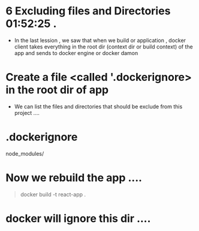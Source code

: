 # 6 Excluding files and Directories        01:52:25      .

- In the last lession , we saw that when we build or application , docker client takes everything in the root dir (context dir or build context) of the app and sends to docker engine or docker damon


# Create a file <called '.dockerignore> in the root dir of app
- We can list the files and directories that should be exclude from this project ....    

# .dockerignore
node_modules/ 



# Now we rebuild the app .... 

> docker build -t react-app . 


# docker will ignore this dir ....